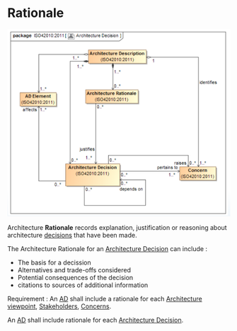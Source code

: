 # Rationale

![Architecture rationale](../Resources/Rationale.png)

Architecture **Rationale** records explanation, justification or reasoning about architecture [decisions](Decision.md) that have been made.

The Architecture Rationale for an [Architecture Decision](Decision.md) can include :

- The basis for a decission
- Alternatives and trade-offs considered
- Potential consequences of the decision
- citations to sources of additional information

Requirement :
An [AD](Architecture_Description.md) shall include a rationale for each [Architecture viewpoint](Architecture_Viewpoint.md), [Stakeholders](Stakeholder.md), [Concerns](Concern.md).

An [AD](Architecture_Description.md) shall include rationale for each [Architecture Decision](Decision.md).
